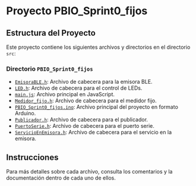 # Proyecto PBIO_Sprint0_fijos

## Estructura del Proyecto

Este proyecto contiene los siguientes archivos y directorios en el directorio `src`:

### Directorio `PBIO_Sprint0_fijos`

- [`EmisoraBLE.h`](src/PBIO_Sprint0_fijos/EmisoraBLE.h): Archivo de cabecera para la emisora BLE.
- [`LED.h`](src/PBIO_Sprint0_fijos/LED.h): Archivo de cabecera para el control de LEDs.
- [`main.js`](src/PBIO_Sprint0_fijos/main.js): Archivo principal en JavaScript.
- [`Medidor_fijo.h`](src/PBIO_Sprint0_fijos/Medidor_fijo.h): Archivo de cabecera para el medidor fijo.
- [`PBIO_Sprint0_fijos.ino`](src/PBIO_Sprint0_fijos/PBIO_Sprint0_fijos.ino): Archivo principal del proyecto en formato Arduino.
- [`Publicador.h`](src/PBIO_Sprint0_fijos/Publicador.h): Archivo de cabecera para el publicador.
- [`PuertoSerie.h`](src/PBIO_Sprint0_fijos/PuertoSerie.h): Archivo de cabecera para el puerto serie.
- [`ServicioEnEmisora.h`](src/PBIO_Sprint0_fijos/ServicioEnEmisora.h): Archivo de cabecera para el servicio en la emisora.

## Instrucciones

Para más detalles sobre cada archivo, consulta los comentarios y la documentación dentro de cada uno de ellos.

